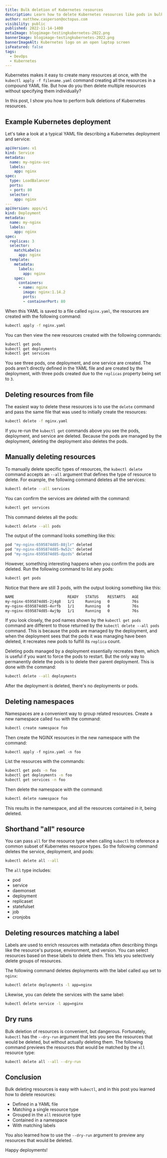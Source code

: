 ```yaml
---
title: Bulk deletion of Kubernetes resources
description: Learn how to delete Kubernetes resources like pods in bulk.
author: matthew.casperson@octopus.com
visibility: public
published: 2022-11-14-1400
metaImage: blogimage-testingkubernetes-2022.png
bannerImage: blogimage-testingkubernetes-2022.png
bannerImageAlt: Kubernetes logo on an open laptop screen
isFeatured: false
tags: 
  - DevOps
  - Kubernetes
---
```


Kubernetes makes it easy to create many resources at once, with the `kubectl apply -f filename.yaml` command creating all the resources in a compound YAML file. But how do you then delete multiple resources without specifying them individually? 

In this post, I show you how to perform bulk deletions of Kubernetes resources.

## Example Kubernetes deployment

Let's take a look at a typical YAML file describing a Kubernetes deployment and service:

```yaml
apiVersion: v1
kind: Service
metadata:
  name: my-nginx-svc
  labels:
    app: nginx
spec:
  type: LoadBalancer
  ports:
  - port: 80
  selector:
    app: nginx
---
apiVersion: apps/v1
kind: Deployment
metadata:
  name: my-nginx
  labels:
    app: nginx
spec:
  replicas: 3
  selector:
    matchLabels:
      app: nginx
  template:
    metadata:
      labels:
        app: nginx
    spec:
      containers:
      - name: nginx
        image: nginx:1.14.2
        ports:
        - containerPort: 80
```

When this YAML is saved to a file called `nginx.yaml`, the resources are created with the following command:

```bash
kubectl apply -f nginx.yaml
```

You can then view the new resources created with the following commands:

```bash
kubectl get pods
kubectl get deployments
kubectl get services
```

You see three pods, one deployment, and one service are created. The pods aren't directly defined in the YAML file and are created by the deployment, with three pods created due to the `replicas` property being set to `3`.

## Deleting resources from file

The easiest way to delete these resources is to use the `delete` command and pass the same file that was used to initially create the resources:

```bash
kubectl delete -f nginx.yaml
```

If you re-run the `kubectl get` commands above you see the pods, deployment, and service are deleted. Because the pods are managed by the deployment, deleting the deployment also deletes the pods.

## Manually deleting resources

To manually delete specific types of resources, the `kubectl delete` command accepts an `--all` argument that defines the type of resource to delete. For example, the following command deletes all the services:

```bash
kubectl delete --all services
```

You can confirm the services are deleted with the command:

```bash
kubectl get services
```

This command deletes all the pods:

```bash
kubectl delete --all pods
```

The output of the command looks something like this:

```bash
pod "my-nginx-6595874d85-88jlr" deleted
pod "my-nginx-6595874d85-9w52c" deleted
pod "my-nginx-6595874d85-dpzds" deleted
```

However, something interesting happens when you confirm the pods are deleted. Run the following command to list any pods:

```bash
kubectl get pods
```

Notice that there are still 3 pods, with the output looking something like this:

```bash
NAME                        READY   STATUS    RESTARTS   AGE
my-nginx-6595874d85-2j4g8   1/1     Running   0          76s
my-nginx-6595874d85-4vrfb   1/1     Running   0          76s
my-nginx-6595874d85-4wj9p   1/1     Running   0          76s
```

If you look closely, the pod names shown by the `kubectl get pods` command are different to those returned by the `kubectl delete --all pods` command. This is because the pods are managed by the deployment, and when the deployment sees that the pods it was managing have been deleted, it recreates new pods to fulfill its `replica` count.

Deleting pods managed by a deployment essentially recreates them, which is useful if you want to force the pods to restart. But the only way to permanently delete the pods is to delete their parent deployment. This is done with the command:

```bash
kubectl delete --all deployments
```

After the deployment is deleted, there's no deployments or pods.

## Deleting namespaces

Namespaces are a convenient way to group related resources. Create a new namespace called `foo` with the command:

```bash
kubectl create namespace foo
```

Then create the NGINX resources in the new namespace with the command:

```
kubectl apply -f nginx.yaml -n foo
```

List the resources with the commands:

```bash
kubectl get pods -n foo
kubectl get deployments -n foo
kubectl get services -n foo
```

Then delete the namespace with the command:

```bash
kubectl delete namespace foo
```

This results in the namespace, and all the resources contained in it, being deleted.

## Shorthand "all" resource

You can pass `all` for the resource type when calling `kubectl` to reference a common subset of Kubernetes resource types. So the following command deletes the service, deployment, and pods:

```bash
kubectl delete all --all
```

The `all` type includes:

- pod
- service
- daemonset
- deployment
- replicaset
- statefulset
- job
- cronjobs

## Deleting resources matching a label

Labels are used to enrich resources with metadata often describing things like the resource's purpose, environment, and version. You can select resources based on these labels to delete them. This lets you selectively delete groups of resources. 

The following command deletes deployments with the label called `app` set to `nginx`:

```bash
kubectl delete deployments -l app=nginx
```

Likewise, you can delete the services with the same label:

```bash
kubectl delete service -l app=nginx
```

## Dry runs

Bulk deletion of resources is convenient, but dangerous. Fortunately, `kubectl` has the `--dry-run` argument that lets you see the resources that would be deleted, but without actually deleting them. The following command previews the resources that would be matched by the `all` resource type:

```bash
kubectl delete all --all --dry-run
```

## Conclusion

Bulk deleting resources is easy with `kubectl`, and in this post you learned how to delete resources:

- Defined in a YAML file
- Matching a single resource type
- Grouped in the `all` resource type
- Contained in a namespace
- With matching labels

You also learned how to use the `--dry-run` argument to preview any resources that would be deleted.

Happy deployments!